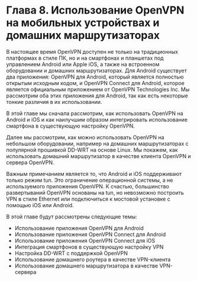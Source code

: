 # Глава 8. Использование OpenVPN на мобильных устройствах и домашних маршрутизаторах

В настоящее время OpenVPN доступен не только на традиционных платформах в стиле ПК, но и на смартфонах и планшетах под управлением Android или Apple iOS, а также на встроенном оборудовании и домашних маршрутизаторах. Для Android существует два приложения: OpenVPN для Android, который является полностью открытым исходным кодом, и OpenVPN Connect для Android, которое является официальным приложением от OpenVPN Technologies Inc. Мы рассмотрим оба этих приложения для Android, так как есть некоторые тонкие различия в их использовании.

В этой главе мы сначала рассмотрим, как использовать OpenVPN на Android и iOS и как наилучшим образом интегрировать использование смартфона в существующую настройку OpenVPN.

Далее мы рассмотрим, как можно использовать OpenVPN на небольшом оборудовании, например на домашних маршрутизаторах с популярной прошивкой DD-WRT на основе Linux. Мы покажем, как использовать домашний маршрутизатор в качестве клиента OpenVPN и сервера OpenVPN.

Важным примечанием является то, что Android и iOS поддерживают только режим tun. Это ограничение операционной системы, а не используемого приложения OpenVPN. К счастью, большинство развертываний OpenVPN основаны на tun, но невозможно построить VPN в стиле Ethernet или подключиться к мостовой установке с помощью iOS или Android.

В этой главе будут рассмотрены следующие темы:

* Использование приложения OpenVPN для Android
* Использование приложения OpenVPN Connect для Android
* Использование приложения OpenVPN Connect для iOS
* Интеграция смартфонов в существующую настройку VPN
* Настройка DD-WRT с поддержкой OpenVPN
* Использование домашнего роутера в качестве VPN-клиента
* Использование домашнего маршрутизатора в качестве VPN-сервера
